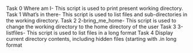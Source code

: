 Task 0 Where am I- This script is used to print present working directory.
Task 1 What’s in there- This script is used to list files and sub-directories in the working directory.
Task 2 2-bring_me_home- This script is used to change the working directory to the home directory of the user
Task 3 3-listfiles- This script is used to list files in a long format
Task 4 Display current directory contents, including hidden files (starting with .in long format
